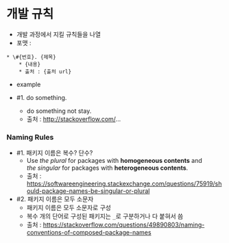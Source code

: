 # 개발 규칙
* 개발 과정에서 지킬 규칙들을 나열
* 포맷 :  
```
* \#{번호}. {제목}  
	* {내용}
	* 출처 : {출처 url}
```
* example

* \#1. do something.
	* do something not stay.
	* 출처 : http://stackoverflow.com/...

### Naming Rules
* \#1. 패키지 이름은 복수? 단수?
	* Use *the plural* for packages with **homogeneous contents** and  
	*the singular* for packages with **heterogeneous contents**.
	* 출처 : https://softwareengineering.stackexchange.com/questions/75919/should-package-names-be-singular-or-plural
* \#2. 패키지 이름은 모두 소문자
	* 패키지 이름은 모두 소문자로 구성
	* 복수 개의 단어로 구성된 패키지는 `_`로 구분하거나 다 붙혀서 씀
	* 출처 : https://stackoverflow.com/questions/49890803/naming-conventions-of-composed-package-names
	